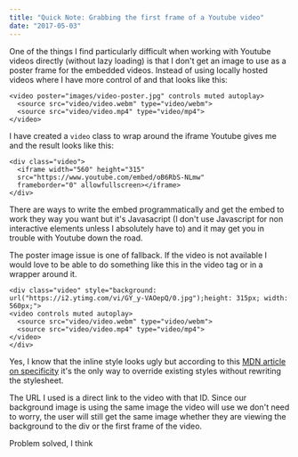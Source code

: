 ```yaml
---
title: "Quick Note: Grabbing the first frame of a Youtube video"
date: "2017-05-03"
---
```


One of the things I find particularly difficult when working with Youtube videos directly (without lazy loading) is that I don't get an image to use as a poster frame for the embedded videos. Instead of using locally hosted videos where I have more control of and that looks like this:

```markup
<video poster="images/video-poster.jpg" controls muted autoplay>   
  <source src="video/video.webm" type="video/webm">
  <source src="video/video.mp4" type="video/mp4">  
</video>
```

I have created a `video` class to wrap around the iframe Youtube gives me and the result looks like this:

```markup
<div class="video">
  <iframe width="560" height="315" 
  src="https://www.youtube.com/embed/oB6RbS-NLmw" 
  frameborder="0" allowfullscreen></iframe>
</div>

```

There are ways to write the embed programmatically and get the embed to work they way you want but it's Javasacript (I don't use Javascript for non interactive elements unless I absolutely have to) and it may get you in trouble with Youtube down the road.

The poster image issue is one of fallback. If the video is not available I would love to be able to do something like this in the video tag or in a wrapper around it.

```markup
<div class="video" style="background: url("https://i2.ytimg.com/vi/GY_y-VAOepQ/0.jpg");height: 315px; width: 560px;">
<video controls muted autoplay>   
  <source src="video/video.webm" type="video/webm">
  <source src="video/video.mp4" type="video/mp4">  
</video>
</div>
```

Yes, I know that the inline style looks ugly but according to this [MDN article on specificity](https://developer.mozilla.org/en-US/docs/Web/CSS/Specificity) it's the only way to override existing styles without rewriting the stylesheet.

The URL I used is a direct link to the video with that ID. Since our background image is using the same image the video will use we don't need to worry, the user will still get the same image whether they are viewing the background to the div or the first frame of the video.

Problem solved, I think
